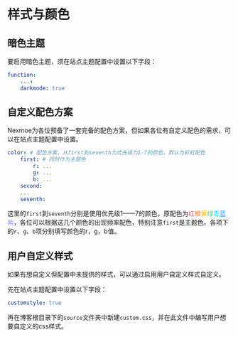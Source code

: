 # 样式与颜色
## 暗色主题
要启用暗色主题，须在站点主题配置中设置以下字段：
```yml
function:
    ...:
    darkmode: true
```
## 自定义配色方案
Nexmoe为各位预备了一套完备的配色方案，但如果各位有自定义配色的需求，可以在站点主题配置中设置。
```yml
color: # 配色方案，从first到seventh为优先级为1-7的颜色，默认为彩虹配色
    first: # 同时作为主题色
        r: ... 
        g: ...
        b: ...
    second:
    ...
    seventh:
```
这里的`first`到`seventh`分别是使用优先级1——7的颜色，原配色为<span style="color:rgb(255,78,106)">红</span><span style="color:rgb(255,118,30)">橙</span><span style="color:rgb(255,185,0)">黄</span><span style="color:rgb(51,213,122)">绿</span><span style="color:rgb(0,219,255)">青</span><span style="color:rgb(26,152,255)">蓝</span><span style="color:rgb(144,144,255)">紫</span>，各位可以根据这几个颜色的出现频率配色，特别注意`first`是主题色。各项下的`r`、`g`、`b`项分别填写颜色的r，g，b值。
## 用户自定义样式
如果有想自定义但配置中未提供的样式，可以通过启用用户自定义样式自定义。

先在站点主题配置中设置以下字段：
```yml
customstyle: true
```

再在博客根目录下的`source`文件夹中新建`custom.css`，并在此文件中编写用户想要自定义的css样式。